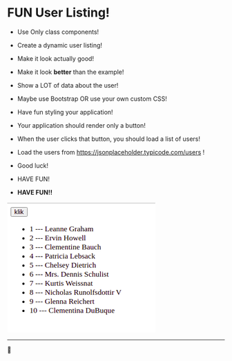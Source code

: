 # FUN User Listing!

- Use Only class components!
- Create a dynamic user listing!

- Make it look actually good!
- Make it look **better** than the example!
- Show a LOT of data about the user!
- Maybe use Bootstrap OR use your own custom CSS!
- Have fun styling your application!

- Your application should render only a button!
- When the user clicks that button, you should load a list of users!
- Load the users from https://jsonplaceholder.typicode.com/users !

- Good luck!
- HAVE FUN!
- **HAVE FUN!!**

![Example](demo.png)

-----













































































































**🦩**